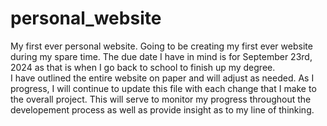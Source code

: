 # personal_website
My first ever personal website.
Going to be creating my first ever website during my spare time.  The due date I have in mind is for September 23rd, 2024 as that is when I go back to school to finish up my degree.  
I have outlined the entire website on paper and will adjust as needed.  As I progress, I will continue to update this file with each change that I make to the overall project.  This will
serve to monitor my progress throughout the developement process as well as provide insight as to my line of thinking.  

